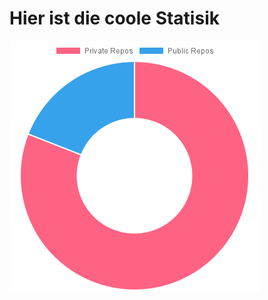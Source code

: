 <h1 id="hieristdiecoolestatisik">Hier ist die coole Statisik</h1><p><img src="https://github.com/adeveloper-wq/adeveloper-wq/blob/main/img/Private_Public_Repos_1640793397959.png" alt="Private_Public_Repos" /></p>